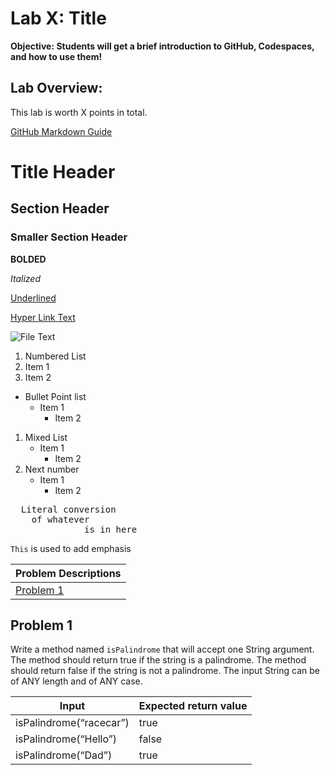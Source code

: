 # Lab X: Title 
**Objective: Students will get a brief introduction to GitHub, Codespaces, and how to use them!**

## Lab Overview:

This lab is worth X points in total. 

[GitHub Markdown Guide](https://docs.github.com/en/get-started/writing-on-github/getting-started-with-writing-and-formatting-on-github/basic-writing-and-formatting-syntax)

# Title Header
## Section Header
### Smaller Section Header

**BOLDED** 

*Italized*

<ins>Underlined</ins>


[Hyper Link Text](URL)

![File Text](Path_To_File)


1. Numbered List
2. Item 1
3. Item 2

- Bullet Point list
  - Item 1
    - Item 2
   
1. Mixed List
    - Item 1
      - Item 2
2. Next number
    - Item 1
      - Item 2   


<pre>
  Literal conversion
    of whatever
              is in here
</pre>

`This` is used to add emphasis

|Problem Descriptions|
|--------------------|
|[Problem 1](#problem-1)|

## Problem 1

Write a method named `isPalindrome` that will accept one String argument. The method should return true if the string is a palindrome. The method should return false if the string is not a palindrome. 
The input String can be of ANY length and of ANY case.

|Input				|				Expected return value|
|----------------|-----------------|
|isPalindrome(“racecar”)		|	true |
|isPalindrome(“Hello”)     |    false |
|isPalindrome(“Dad”)		|	true |


